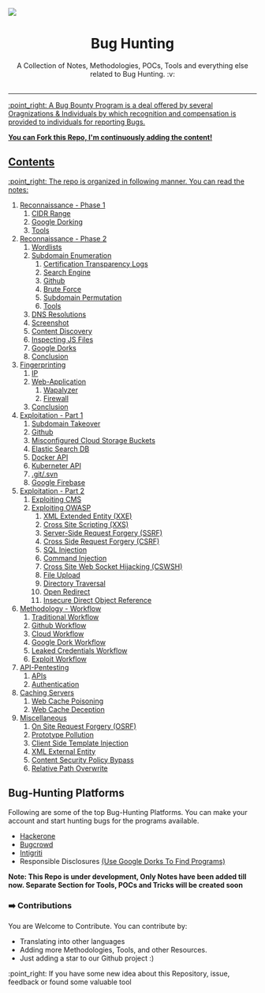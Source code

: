  ![](Notes/assets/adadmin.png)
<div align = "center"> <h1> Bug Hunting   </h1>	
A Collection of Notes, Methodologies, POCs, Tools and everything else related to Bug Hunting.  :v:

</div>

<br>
<a href=https://x.com/th30n30fmany>
	



<hr>

:point\_right: A Bug Bounty Program is a deal offered by several Oragnizations & Individuals by which  recognition and compensation is provided to individuals for reporting Bugs. 

<b> You can Fork this Repo, I'm continuously adding the content! </b>

## Contents
:point\_right: The repo is organized in following manner. You can read the notes: 
1. [Reconnaissance - Phase 1](https://github.com/IamLucif3r/Bug-Hunting/blob/main/Notes/Reconnaissance-%20Phase1.md)
	1. [CIDR Range](https://github.com/IamLucif3r/Bug-Hunting/blob/main/Notes/Reconnaissance-%20Phase1.md#1-cidr-range)
	2. [Google Dorking](https://github.com/IamLucif3r/Bug-Hunting/blob/main/Reconnaissance-%20Phase1.md#2-google-dorking)
	3. [Tools](https://github.com/IamLucif3r/Bug-Hunting/blob/main/Reconnaissance-%20Phase1.md#3-tools---amass)
2. [Reconnaissance - Phase 2](https://github.com/IamLucif3r/Bug-Hunting/blob/main/Notes/Reconnaissance%20-%20Phase2.md)
	1. [Wordlists](https://github.com/IamLucif3r/Bug-Hunting/blob/main/Notes/Reconnaissance%20-%20Phase2.md#1-wordlists)
	2. [Subdomain Enumeration](https://github.com/IamLucif3r/Bug-Hunting/blob/main/Notes/Reconnaissance%20-%20Phase2.md#2-subdomain-enumeration)
		1. [Certification Transparency Logs](https://github.com/IamLucif3r/Bug-Hunting/blob/main/Notes/Reconnaissance%20-%20Phase2.md#21-certification-transparency-logs)
		2. [Search Engine](https://github.com/IamLucif3r/Bug-Hunting/blob/main/Notes/Reconnaissance%20-%20Phase2.md#22-search-engine)
		3. [Github](https://github.com/IamLucif3r/Bug-Hunting/blob/main/Notes/Reconnaissance%20-%20Phase2.md#24-github)
		4. [Brute Force](https://github.com/IamLucif3r/Bug-Hunting/blob/main/Notes/Reconnaissance%20-%20Phase2.md#25-brute-force)
		5. [Subdomain Permutation](https://github.com/IamLucif3r/Bug-Hunting/blob/main/Notes/Reconnaissance%20-%20Phase2.md#26-subdomain-permutation)
		6. [Tools](https://github.com/IamLucif3r/Bug-Hunting/blob/main/Notes/Reconnaissance%20-%20Phase2.md#27-tools)
	3. [DNS Resolutions](https://github.com/IamLucif3r/Bug-Hunting/blob/main/Notes/Reconnaissance%20-%20Phase2.md#3-dns-resolutions)
	4. [Screenshot](https://github.com/IamLucif3r/Bug-Hunting/blob/main/Notes/Reconnaissance%20-%20Phase2.md#4-screen-shot)
	5. [Content Discovery](https://github.com/IamLucif3r/Bug-Hunting/blob/main/Notes/Reconnaissance%20-%20Phase2.md#5-content-discovery)
	6. [Inspecting JS Files](https://github.com/IamLucif3r/Bug-Hunting/blob/main/Notes/Reconnaissance%20-%20Phase2.md#6-inspecting-js-files)
	7. [Google Dorks](https://github.com/IamLucif3r/Bug-Hunting/blob/main/Notes/Reconnaissance%20-%20Phase2.md#7-google-dorks)
	8. [Conclusion](https://github.com/IamLucif3r/Bug-Hunting/blob/main/Notes/Reconnaissance%20-%20Phase2.md#conclusion)
3. [Fingerprinting](https://github.com/IamLucif3r/Bug-Hunting/blob/main/Notes/Fingerprinting.md)
	1. [IP](https://github.com/IamLucif3r/Bug-Hunting/blob/main/Notes/Fingerprinting.md#1-ip)
	2. [Web-Application](https://github.com/IamLucif3r/Bug-Hunting/blob/main/Notes/Fingerprinting.md#2-web-applications)
		1. [Wapalyzer](https://github.com/IamLucif3r/Bug-Hunting/blob/main/Notes/Fingerprinting.md#22-wappalyzer) 	 
		2. [Firewall](https://github.com/IamLucif3r/Bug-Hunting/blob/main/Notes/Fingerprinting.md#23-firewall)
	3. [Conclusion](https://github.com/IamLucif3r/Bug-Hunting/blob/main/Notes/Fingerprinting.md#conclusion)
4. [Exploitation - Part 1](https://github.com/IamLucif3r/Bug-Hunting/blob/main/Notes/Exploitation%20Phase%201.md)
	1. [Subdomain Takeover](https://github.com/IamLucif3r/Bug-Hunting/blob/main/Notes/Exploitation%20Phase%201.md#1-subdomain-takeover)
	2. [Github](https://github.com/IamLucif3r/Bug-Hunting/blob/main/Notes/Exploitation%20Phase%201.md#2-github)
	3. [Misconfigured Cloud Storage Buckets](https://github.com/IamLucif3r/Bug-Hunting/blob/main/Notes/Exploitation%20Phase%201.md#3-misconfigured-cloud-storage-buckets)
	4. [Elastic Search DB](https://github.com/IamLucif3r/Bug-Hunting/blob/main/Notes/Exploitation%20Phase%201.md#4-elastic-search-db)
	5. [Docker API](https://github.com/IamLucif3r/Bug-Hunting/blob/main/Notes/Exploitation%20Phase%201.md#5-docker-api)
	6. [Kuberneter API](https://github.com/IamLucif3r/Bug-Hunting/blob/main/Notes/Exploitation%20Phase%201.md#6-kubernetes-api)
	7. [.git/.svn](https://github.com/IamLucif3r/Bug-Hunting/blob/main/Notes/Exploitation%20Phase%201.md#7-git--svn)
	8. [Google Firebase](https://github.com/IamLucif3r/Bug-Hunting/blob/main/Notes/Exploitation%20Phase%201.md#8-google-firebase-updated)
5. [Exploitation - Part 2](https://github.com/IamLucif3r/Bug-Hunting/blob/main/Notes/Exploitation%20Phase%202.md)
	1. [Exploiting CMS](https://github.com/IamLucif3r/Bug-Hunting/blob/main/Notes/Exploitation%20Phase%202.md#1exploiting-cms)
	2. [Exploiting OWASP](https://github.com/IamLucif3r/Bug-Hunting/blob/main/Notes/Exploitation%20Phase%202.md#2-eploitation-owasp)
		1. [XML Extended Entity (XXE)](https://github.com/IamLucif3r/Bug-Hunting/blob/main/Notes/Exploitation%20Phase%202.md#21-xml-external-entity-xxe)
		2. [Cross Site Scripting (XXS)](https://github.com/IamLucif3r/Bug-Hunting/blob/main/Notes/Exploitation%20Phase%202.md#22-cross-site-scripting-xss)
		3. [Server-Side Request Forgery (SSRF)](https://github.com/IamLucif3r/Bug-Hunting/blob/main/Notes/Exploitation%20Phase%202.md#23-ssrf)
		4. [Cross Side Request Forgery (CSRF)](https://github.com/IamLucif3r/Bug-Hunting/blob/main/Notes/Exploitation%20Phase%202.md#24-cross-site-request-forgery-csrf)
		5. [SQL Injection](https://github.com/IamLucif3r/Bug-Hunting/blob/main/Notes/Exploitation%20Phase%202.md#25-sql-injection)
		6. [Command Injection](https://github.com/IamLucif3r/Bug-Hunting/blob/main/Notes/Exploitation%20Phase%202.md#26-command-injection)
		7. [Cross Site Web Socket Hijacking (CSWSH)](https://github.com/IamLucif3r/Bug-Hunting/blob/main/Notes/Exploitation%20Phase%202.md#27-cross-site-web-socket-hijacking-cswsh)
		8. [File Upload](https://github.com/IamLucif3r/Bug-Hunting/blob/main/Notes/Exploitation%20Phase%202.md#28-file-upload-updated)
		9. [Directory Traversal](https://github.com/IamLucif3r/Bug-Hunting/blob/main/Notes/Exploitation%20Phase%202.md#29-directory-traversal-updated)
		10. [Open Redirect](https://github.com/IamLucif3r/Bug-Hunting/blob/main/Notes/Exploitation%20Phase%202.md#210-open-redirect-updated)
		11. [Insecure Direct Object Reference ](https://github.com/IamLucif3r/Bug-Hunting/blob/main/Notes/Exploitation%20Phase%202.md#211-insecure-direct-object-reference-idor-updated)
6. [Methodology - Workflow](https://github.com/IamLucif3r/Bug-Hunting/blob/main/Notes/Methodology%20-%20Workflows.md)
	1. [Traditional Workflow](https://github.com/IamLucif3r/Bug-Hunting/blob/main/Notes/Methodology%20-%20Workflows.md#1-traditional-workflow)
	2. [Github Workflow](https://github.com/IamLucif3r/Bug-Hunting/blob/main/Notes/Methodology%20-%20Workflows.md#2-github-workflow)
	3. [Cloud Workflow](https://github.com/IamLucif3r/Bug-Hunting/blob/main/Notes/Methodology%20-%20Workflows.md#3-cloud-workflow)
	4. [Google Dork Workflow](https://github.com/IamLucif3r/Bug-Hunting/blob/main/Notes/Methodology%20-%20Workflows.md#4-google-dork--workflow)
	5. [Leaked Credentials Workflow](https://github.com/IamLucif3r/Bug-Hunting/blob/main/Notes/Methodology%20-%20Workflows.md#5-leaked-credentials-workflow)
	6. [Exploit Workflow](https://github.com/IamLucif3r/Bug-Hunting/blob/main/Notes/Methodology%20-%20Workflows.md#6-exploit-workflows)
7. [API-Pentesting](https://github.com/IamLucif3r/Bug-Hunting/blob/main/Notes/API-Testing.md)
	1. [APIs](https://github.com/IamLucif3r/Bug-Hunting/blob/main/Notes/API-Testing.md#1-apis)
	2. [Authentication](https://github.com/IamLucif3r/Bug-Hunting/blob/main/Notes/API-Testing.md#2-authentication)
8. [Caching Servers](https://github.com/IamLucif3r/Bug-Hunting/blob/main/Notes/Caching%20Servers.md)
	1. [Web Cache Poisoning](https://github.com/IamLucif3r/Bug-Hunting/blob/main/Notes/Caching%20Servers.md#1-web-cache-poisoning)
	2. [Web Cache Deception](https://github.com/IamLucif3r/Bug-Hunting/blob/main/Notes/Caching%20Servers.md#2-web-cache-deception)
9. [Miscellaneous](https://github.com/IamLucif3r/Bug-Hunting/blob/main/Notes/Misc.md)
	1. [On Site Request Forgery (OSRF)](https://github.com/IamLucif3r/Bug-Hunting/blob/main/Notes/Misc.md#1-on-site-request-forgery-osrf)
	2. [Prototype Pollution](https://github.com/IamLucif3r/Bug-Hunting/blob/main/Notes/Misc.md#2-prototype-pollution)
	3. [Client Side Template Injection](https://github.com/IamLucif3r/Bug-Hunting/blob/main/Notes/Misc.md#3-client-side-template-injection)
	4. [XML External Entity](https://github.com/IamLucif3r/Bug-Hunting/blob/main/Notes/Misc.md#4-xml-external-entity-xxe)
	5. [Content Security Policy Bypass](https://github.com/IamLucif3r/Bug-Hunting/blob/main/Notes/Misc.md#5-content-security-policy-bypass)
	6. [Relative Path Overwrite](https://github.com/IamLucif3r/Bug-Hunting/blob/main/Notes/Misc.md#6-relative-path-overwrite-rpo)

## Bug-Hunting Platforms 
Following are some of the top Bug-Hunting Platforms. You can make your account and start hunting bugs for the programs available.
- [Hackerone](https://www.hackerone.com/)
- [Bugcrowd](https://bugcrowd.com/)
- [Intigriti](https://www.intigriti.com/)
- Responsible Disclosures [(Use Google Dorks To Find Programs)](https://github.com/sushiwushi/bug-bounty-dorks/blob/master/dorks.txt)

<b>Note: This Repo is under development, Only Notes have been added till now. Separate Section for Tools, POCs and Tricks will be created soon</b>
### ➡️ Contributions
You are Welcome to Contribute. You can contribute by:
- Translating into other languages
- Adding more Methodologies, Tools, and other Resources.
- Just adding a star to our Github project :) 

 :point\_right: If you have some new idea about this Repository, issue, feedback or found some valuable tool
